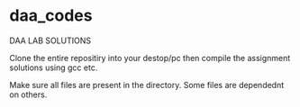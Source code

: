 # daa_codes
DAA LAB SOLUTIONS

Clone the entire repositiry into your destop/pc
then compile the assignment solutions using gcc etc.

Make sure all files are present in the directory. Some files are dependednt on others.
